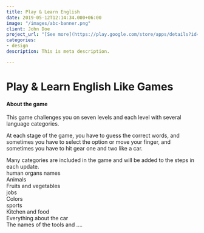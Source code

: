 ```yaml
---
title: Play & Learn English
date: 2019-05-12T12:14:34.000+06:00
image: "/images/abc-banner.png"
client: John Doe
project_url: "[See more](https://play.google.com/store/apps/details?id=com.azdam.abc)"
categories:
- design
description: This is meta description.

---
```

# Play & Learn English Like Games

#### About the game

This game challenges you on seven levels and each level with several language categories.  
  
At each stage of the game, you have to guess the correct words, and sometimes you have to select the option or move your finger, and sometimes you have to hit gear one and two like a car.  
  
Many categories are included in the game and will be added to the steps in each update.  
human organs names  
Animals  
Fruits and vegetables  
jobs  
Colors  
sports  
Kitchen and food  
Everything about the car  
The names of the tools and ....